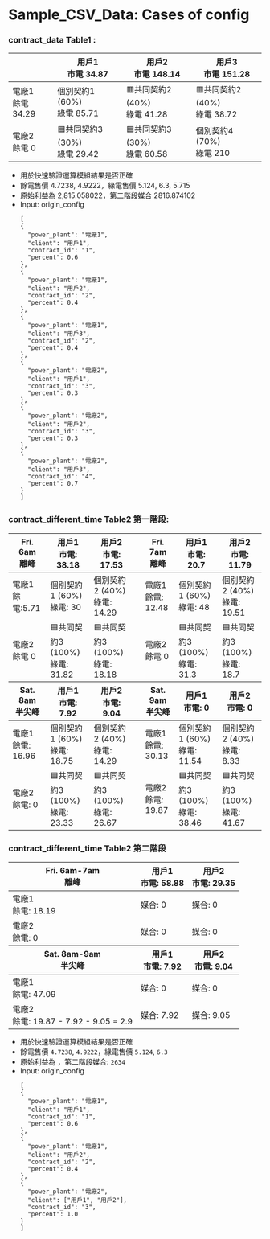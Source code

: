 # Sample_CSV_Data: Cases of config
### contract_data Table1 :
  <div class="tg-wrap"><table>
<thead>
  <tr>
    <th></th>
    <th>用戶1<br>市電 34.87</th>
    <th>用戶2<br>市電 148.14</th>
    <th>用戶3<br>市電 151.28</th>
  </tr>
</thead>
<tbody>
  <tr>
    <td>電廠1<br>餘電 34.29</td>
    <td>個別契約1 (60%)<br>綠電 85.71</td>
    <td>🟥共同契約2 (40%)<br>綠電 41.28</td>
    <td>🟥共同契約2 (40%)<br>綠電 38.72</td>
  </tr>
  <tr>
    <td>電廠2<br>餘電 0</td>
    <td>🟦共同契約3 (30%)<br>綠電 29.42</td>
    <td>🟦共同契約3 (30%)<br>綠電 60.58</td>
    <td>個別契約4 (70%)<br>綠電 210</td>
  </tr>
</tbody>
</table></div>

* 用於快速驗證運算模組結果是否正確
* 餘電售價 4.7238, 4.9222，綠電售價 5.124, 6.3, 5.715
* 原始利益為 2,815.058022，第二階段媒合 2816.874102
* Input: origin_config
    ```config
  [
    {
      "power_plant": "電廠1",
      "client": "用戶1",
      "contract_id": "1",
      "percent": 0.6
    },
    {
      "power_plant": "電廠1",
      "client": "用戶2",
      "contract_id": "2",
      "percent": 0.4
    },
    {
      "power_plant": "電廠1",
      "client": "用戶3",
      "contract_id": "2",
      "percent": 0.4
    },
    {
      "power_plant": "電廠2",
      "client": "用戶1",
      "contract_id": "3",
      "percent": 0.3
    },
    {
      "power_plant": "電廠2",
      "client": "用戶2",
      "contract_id": "3",
      "percent": 0.3
    },
    {
      "power_plant": "電廠2",
      "client": "用戶3",
      "contract_id": "4",
      "percent": 0.7
    }
  ]
    ```

### contract_different_time Table2 第一階段:
  <div class="tg-wrap">
    <table>
      <thead>
        <tr>
          <th>Fri. 6am<br>離峰</th>
          <th>用戶1<br>市電: 38.18</th>
          <th>用戶2<br>市電: 17.53 </th>
          <th></th>
          <th>Fri. 7am<br>離峰</th>
          <th>用戶1<br>市電: 20.7</th>
          <th>用戶2<br>市電: 11.79 </th>
        </tr>
      </thead>
      <tbody>
        <tr>
          <td>電廠1</br>餘電:5.71</td>
          <td>個別契約1 (60%)<br>綠電: 30</td>
          <td>個別契約2 (40%)<br>綠電: 14.29</td>
          <td></td>
          <td>電廠1<br>餘電: 12.48</td>
          <td>個別契約1 (60%)<br>綠電: 48</td>
          <td>個別契約2 (40%)<br>綠電: 19.51</td>
        </tr>
        <tr>
          <td>電廠2<br>餘電 0</td>
          <td>🟦共同契約3 (100%)<br>綠電: 31.82</td>
          <td>🟦共同契約3 (100%)<br>綠電: 18.18</td>
          <td></td>
          <td>電廠2<br>餘電 0</td>
          <td>🟦共同契約3 (100%)<br>綠電: 31.3</td>
          <td>🟦共同契約3 (100%)<br>綠電: 18.7</td>
        </tr>
      </tbody>
      <thead>
        <tr>
          <th>Sat. 8am<br>半尖峰</th>
          <th>用戶1<br>市電: 7.92</th>
          <th>用戶2<br>市電: 9.04</th>
          <th></th>
          <th>Sat. 9am<br>半尖峰</th>
          <th>用戶1<br>市電: 0</th>
          <th>用戶2<br>市電: 0</th>
        </tr>
      </thead>
      <tbody>
        <tr>
          <td>電廠1<br>餘電: 16.96</td>
          <td>個別契約1 (60%)<br>綠電: 18.75</td>
          <td>個別契約2 (40%)<br>綠電: 14.29</td>
          <td></td>
          <td>電廠1<br>餘電: 30.13</td>
          <td>個別契約1 (60%)<br>綠電: 11.54</td>
          <td>個別契約2 (40%)<br>綠電: 8.33</td>
        </tr>
        <tr>
          <td>電廠2<br>餘電: 0</td>
          <td>🟦共同契約3 (100%)<br>綠電: 23.33</td>
          <td>🟦共同契約3 (100%)<br>綠電: 26.67</td>
          <td></td>
          <td>電廠2<br>餘電: 19.87</td>
          <td>🟦共同契約3 (100%)<br>綠電: 38.46</td>
          <td>🟦共同契約3 (100%)<br>綠電: 41.67</td>
        </tr>
      </tbody>
    </table>
  </div>

### contract_different_time Table2 第二階段

  <div class="tg-wrap">
    <table style="margin: auto">
      <thead>
        <tr>
          <th>Fri. 6am-7am<br>離峰</th>
          <th>用戶1<br>市電: 58.88</th>
          <th>用戶2<br>市電: 29.35</th>
      </thead>
      <tbody>
        <tr>
          <td>電廠1</br>餘電: 18.19</td>
          <td>媒合: 0</td>
          <td>媒合: 0</td>
        </tr>
        <tr>
          <td>電廠2<br>餘電: 0</td>
          <td>媒合: 0</td>
          <td>媒合: 0</td>
        </tr>
      </tbody>
      <thead>
        <tr>
          <th>Sat. 8am-9am<br>半尖峰</th>
          <th>用戶1<br>市電: 7.92</th>
          <th>用戶2<br>市電: 9.04</th>
      </thead>
      <tbody>
        <tr>
          <td>電廠1<br>餘電: 47.09</td>
          <td>媒合: 0</td>
          <td>媒合: 0</td>
        </tr>
        <tr>
          <td>電廠2<br>餘電: 19.87 - 7.92 - 9.05 = 2.9</td>
          <td>媒合: 7.92</td>
          <td>媒合: 9.05</td>
        </tr>
      </tbody>
    </table>
  </div>

* 用於快速驗證運算模組結果是否正確
* 餘電售價 `4.7238`, `4.9222`，綠電售價 `5.124`, `6.3`
* 原始利益為 ，第二階段媒合: `2634`
* Input: origin_config
    ```config
  [
    {
      "power_plant": "電廠1",
      "client": "用戶1",
      "contract_id": "1",
      "percent": 0.6
    },
    {
      "power_plant": "電廠1",
      "client": "用戶2",
      "contract_id": "2",
      "percent": 0.4
    },
    {
      "power_plant": "電廠2",
      "client": ["用戶1", "用戶2"],
      "contract_id": "3",
      "percent": 1.0
    }
  ]
    ```